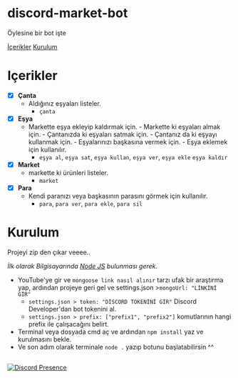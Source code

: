 # discord-market-bot

Öylesine bir bot işte

[İçerikler](#içerikler)
[Kurulum](#kurulum)

# Içerikler

 - [x] **Çanta**
   * Aldığınız eşyaları listeler.
     * `çanta`
 - [x] **Eşya**
   * Markette eşya ekleyip kaldırmak için. - Markette ki eşyaları almak için. - Çantanızda ki eşyaları satmak için. - Çantanız da ki eşyayı kullanmak için. - Eşyalarınızı başkasına vermek için. - Eşya eklemek için kullanılır.
     * `eşya al`, `eşya sat`, `eşya kullan`, `eşya ver`, `eşya ekle` `eşya kaldır`
 - [x] **Market**
   * markette ki ürünleri listeler.
     * `market`
 - [x] **Para**
   * Kendi paranızı veya başkasının parasını görmek için kullanılır.
     * `para`, `para ver`, `para ekle`, `para sil`


# Kurulum

Projeyi zip den çıkar veeee..

*İlk olarak Bilgisayarında [Node JS](https://nodejs.org/en/) bulunması gerek.*
* YouTube'ye gir ve `mongoose link nasıl alınır` tarzı ufak bir araştırma yap, ardından projeye geri gel ve settings.json >`mongoUrl: "LİNKİNİ GİR"`
  * `settings.json > token: "DİSCORD TOKENİNİ GİR"` Discord Developer'dan bot tokenini al.
  * `settings.json > prefix: ["prefix1", "prefix2"]` komutlarının hangi prefix ile çalışacağını belirt.
* Terminal veya dosyada cmd aç ve ardından `npm install` yaz ve kurulmasını bekle.
* Ve son adım olarak terminale `node .` yazıp botunu başlatabilirsin ^^


##   
[![Discord Presence](https://lanyard-profile-readme.vercel.app/api/338768594899042304?theme=light&bg=f7c2c2&animated=false&hideDiscrim=false&borderRadius=30px)](https://discord.com/users/671099941149474837)

